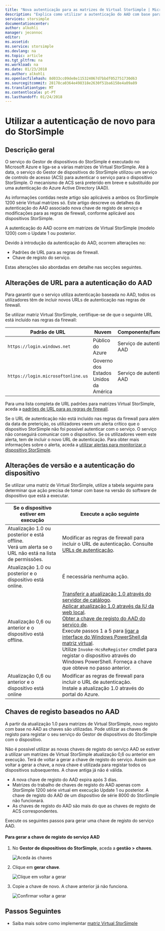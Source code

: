 ```yaml
---
title: "Nova autenticação para as matrizes de Virtual StorSimple | Microsoft Docs"
description: "Explica como utilizar a autenticação do AAD com base para o seu serviço, gerar nova chave de registo e efetuar o registo manual dos dispositivos."
services: storsimple
documentationcenter: 
author: alkohli
manager: jeconnoc
editor: 
ms.assetid: 
ms.service: storsimple
ms.devlang: na
ms.topic: article
ms.tgt_pltfrm: na
ms.workload: na
ms.date: 01/23/2018
ms.author: alkohli
ms.openlocfilehash: 8d033cc09de8e115324067d7bbdf052751730d63
ms.sourcegitcommit: 28178ca0364e498318e2630f51ba6158e4a09a89
ms.translationtype: MT
ms.contentlocale: pt-PT
ms.lasthandoff: 01/24/2018
---
```

# <a name="use-the-new-authentication-for-your-storsimple"></a>Utilizar a autenticação de novo para do StorSimple

## <a name="overview"></a>Descrição geral

O serviço do Gestor de dispositivos do StorSimple é executado no Microsoft Azure e liga-se a várias matrizes de Virtual StorSimple. Até à data, o serviço do Gestor de dispositivos do StorSimple utilizou um serviço de controlo de acesso (ACS) para autenticar o serviço para o dispositivo StorSimple. O mecanismo de ACS será preterido em breve e substituído por uma autenticação do Azure Active Directory (AAD).

As informações contidas neste artigo são aplicáveis a ambos os StorSimple 1200 série Virtual matrizes só. Este artigo descreve os detalhes da autenticação do AAD associado nova chave de registo de serviço e modificações para as regras de firewall, conforme aplicável aos dispositivos StorSimple.

A autenticação do AAD ocorre em matrizes de Virtual StorSimple (modelo 1200) com o Update 1 ou posterior.

Devido à introdução da autenticação do AAD, ocorrem alterações no:

- Padrões de URL para as regras de firewall.
- Chave de registo do serviço.

Estas alterações são abordadas em detalhe nas secções seguintes.

## <a name="url-changes-for-aad-authentication"></a>Alterações de URL para a autenticação do AAD

Para garantir que o serviço utiliza autenticação baseada no AAD, todos os utilizadores têm de incluir novos URLs de autenticação nas regras de firewall.

Se utilizar matriz Virtual StorSimple, certifique-se de que o seguinte URL está incluído nas regras da firewall:

| Padrão de URL                         | Nuvem | Componente/funcionalidade         |
|------------------------------------|-------|---------------------------------|
| `https://login.windows.net`        | Público do Azure |Serviço de autenticação do AAD      |
| `https://login.microsoftonline.us` | Governo dos Estados Unidos da América |Serviço de autenticação do AAD      |

Para uma lista completa de URL padrões para matrizes Virtual StorSimple, aceda a [padrões de URL para as regras de firewall](storsimple-ova-system-requirements.md#url-patterns-for-firewall-rules).

Se o URL de autenticação não está incluído nas regras da firewall para além da data de preterição, os utilizadores veem um alerta crítico que o dispositivo StorSimple não foi possível autenticar com o serviço. O serviço não conseguirá comunicar com o dispositivo. Se os utilizadores veem este alerta, tem de incluir o novo URL de autenticação. Para obter mais informações sobre o alerta, aceda a [utilizar alertas para monitorizar o dispositivo StorSimple](storsimple-virtual-array-manage-alerts.md#networking-alerts).

## <a name="device-version-and-authentication-changes"></a>Alterações de versão e a autenticação do dispositivo

Se utilizar uma matriz de Virtual StorSimple, utilize a tabela seguinte para determinar que ação precisa de tomar com base na versão do software de dispositivo que está a executar.

| Se o dispositivo estiver em execução  | Execute a ação seguinte                                    |
|----------------------------|--------------------------------------------------------------|
| Atualização 1.0 ou posterior e está offline. <br> Verá um alerta se o URL não está na lista de permissões.| Modificar as regras de firewall para incluir o URL de autenticação. Consulte [URLs de autenticação](#url-changes-for-aad-authentication). |
| Atualização 1.0 ou posterior e o dispositivo está online.| É necessária nenhuma ação.                                       |
| Atualização 0,6 ou anterior e o dispositivo está offline. | [Transferir a atualização 1.0 através do servidor de catálogo](storsimple-virtual-array-install-update-1.md#download-the-update-or-the-hotfix).<br>[Aplicar atualização 1.0 através da IU da web local](storsimple-virtual-array-install-update-1.md#install-the-update-or-the-hotfix). <br> [Obter a chave de registo do AAD do serviço de](#aad-based-registration-keys). <br> Execute passos 1 a 5 para [ligar a interface do Windows PowerShell da matriz virtual](storsimple-virtual-array-deploy2-provision-hyperv.md#step-2-provision-a-virtual-array-in-hypervisor).<br> Utilize `Invoke-HcsReRegister` cmdlet para registar o dispositivo através do Windows PowerShell. Forneça a chave que obteve no passo anterior.|
| Atualização 0,6 ou anterior e o dispositivo está online | Modificar as regras de firewall para incluir o URL de autenticação.<br> Instale a atualização 1.0 através do portal do Azure. |

## <a name="aad-based-registration-keys"></a>Chaves de registo baseados no AAD

A partir da atualização 1.0 para matrizes de Virtual StorSimple, novo registo com base no AAD as chaves são utilizadas. Pode utilizar as chaves de registo para registar o seu serviço do Gestor de dispositivos do StorSimple com o dispositivo.

Não é possível utilizar as novas chaves de registo do serviço AAD se estiver a utilizar um matrizes de Virtual StorSimple atualização 0,6 ou anterior em execução. Terá de voltar a gerar a chave de registo do serviço. Assim que voltar a gerar a chave, a nova chave é utilizada para registar todos os dispositivos subsequentes. A chave antiga já não é válida.

- A nova chave de registo do AAD expira após 3 dias.
- Matrizes do trabalho de chaves de registo do AAD apenas com StorSimple 1200 série virtual em execução Update 1 ou posterior. A chave de registo do AAD de um dispositivo de série 8000 do StorSimple não funcionará.
- As chaves de registo do AAD são mais do que as chaves de registo de ACS correspondentes.

Execute os seguintes passos para gerar uma chave de registo do serviço AAD.

#### <a name="to-generate-the-aad-service-registration-key"></a>Para gerar a chave de registo do serviço AAD

1. No **Gestor de dispositivos do StorSimple**, aceda a **gestão &gt;**  **chaves**.
    
    ![Aceda às chaves](./media/storsimple-virtual-array-aad-registration-key/aad-registration-key1.png)

2. Clique em **gerar chave**.

    ![Clique em voltar a gerar](./media/storsimple-virtual-array-aad-registration-key/aad-click-generate-registration-key.png)

3. Copie a chave de novo. A chave anterior já não funciona.

    ![Confirmar voltar a gerar](./media/storsimple-virtual-array-aad-registration-key/aad-registration-key2.png)

## <a name="next-steps"></a>Passos Seguintes

* Saiba mais sobre como implementar [matriz Virtual StorSimple](storsimple-virtual-array-deploy1-portal-prep.md)

